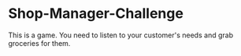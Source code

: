 # Shop-Manager-Challenge
This is a game. You need to listen to your customer's needs and grab groceries for them. 
